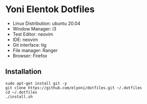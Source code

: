 # Yoni Elentok Dotfiles
- Linux Distribution: ubuntu 20.04
- Window Manager: i3
- Test Editor: neovim
- IDE: neovim
- Git interface: tig
- File manager: Ranger
- Browser: Firefox

## Installation

```
sudo apt-get install git -y
git clone https://github.com/elyoni/dotfiles.git ~/.dotfiles
cd ~/.dotfiles
./install.sh
```
